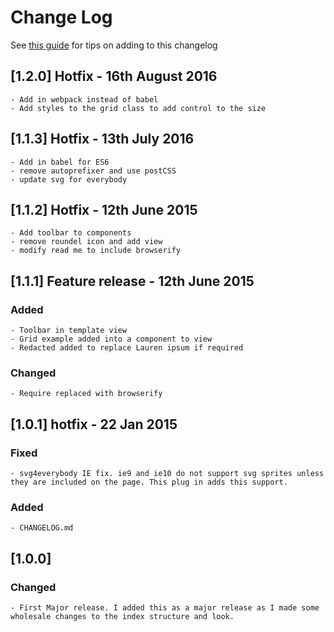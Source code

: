 # Change Log
See [this guide](http://keepachangelog.com/) for tips on adding to this changelog

## [1.2.0] Hotfix - 16th August 2016
	- Add in webpack instead of babel
	- Add styles to the grid class to add control to the size

## [1.1.3] Hotfix - 13th July 2016
	- Add in babel for ES6
	- remove autoprefixer and use postCSS
	- update svg for everybody

## [1.1.2] Hotfix - 12th June 2015
	- Add toolbar to components
	- remove roundel icon and add view
	- modify read me to include browserify

## [1.1.1] Feature release - 12th June 2015

### Added
	- Toolbar in template view
	- Grid example added into a component to view
	- Redacted added to replace Lauren ipsum if required

### Changed
	- Require replaced with browserify

## [1.0.1] hotfix - 22 Jan 2015

### Fixed
	- svg4everybody IE fix. ie9 and ie10 do not support svg sprites unless they are included on the page. This plug in adds this support.

### Added
	- CHANGELOG.md

## [1.0.0]

### Changed
	- First Major release. I added this as a major release as I made some wholesale changes to the index structure and look.
